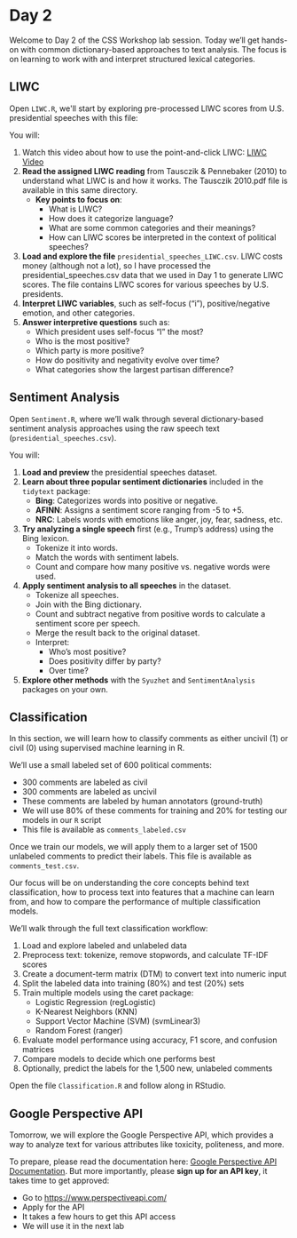 # Day 2

Welcome to Day 2 of the CSS Workshop lab session. Today we’ll get hands-on with common dictionary-based approaches to text analysis. The focus is on learning to work with and interpret structured lexical categories.

## LIWC

Open `LIWC.R`, we'll start by exploring pre-processed LIWC scores from U.S. presidential speeches with this file:

You will:

1. Watch this video about how to use the point-and-click LIWC: [LIWC Video](https://www.youtube.com/watch?v=IGBI8LnYGNs)
2. **Read the assigned LIWC reading** from Tausczik & Pennebaker (2010) to understand what LIWC is and how it works. The Tausczik 2010.pdf file is available in this same directory.
   - **Key points to focus on**:
     - What is LIWC?
     - How does it categorize language?
     - What are some common categories and their meanings?
     - How can LIWC scores be interpreted in the context of political speeches?
3. **Load and explore the file** `presidential_speeches_LIWC.csv`. LIWC costs money (although not a lot), so I have processed the presidential_speeches.csv data that we used in Day 1 to generate LIWC scores. The file contains LIWC scores for various speeches by U.S. presidents.
4. **Interpret LIWC variables**, such as self-focus (“i”), positive/negative emotion, and other categories.
5. **Answer interpretive questions** such as:
   - Which president uses self-focus “I” the most?
   - Who is the most positive?
   - Which party is more positive?
   - How do positivity and negativity evolve over time?
   - What categories show the largest partisan difference?

## Sentiment Analysis

Open `Sentiment.R`, where we’ll walk through several dictionary-based sentiment analysis approaches using the raw speech text (`presidential_speeches.csv`).

You will:
1. **Load and preview** the presidential speeches dataset.
2. **Learn about three popular sentiment dictionaries** included in the `tidytext` package:
   - **Bing**: Categorizes words into positive or negative.
   - **AFINN**: Assigns a sentiment score ranging from -5 to +5.
   - **NRC**: Labels words with emotions like anger, joy, fear, sadness, etc.
3. **Try analyzing a single speech** first (e.g., Trump’s address) using the Bing lexicon.
   - Tokenize it into words.
   - Match the words with sentiment labels.
   - Count and compare how many positive vs. negative words were used.
4. **Apply sentiment analysis to all speeches** in the dataset.
   - Tokenize all speeches.
   - Join with the Bing dictionary.
   - Count and subtract negative from positive words to calculate a sentiment score per speech.
   - Merge the result back to the original dataset.
   - Interpret:
     - Who’s most positive?
     - Does positivity differ by party?
     - Over time?
5. **Explore other methods** with the `Syuzhet` and `SentimentAnalysis` packages on your own.

## Classification

In this section, we will learn how to classify comments as either uncivil (1) or civil (0) using supervised machine learning in R.

We’ll use a small labeled set of 600 political comments:
- 300 comments are labeled as civil
- 300 comments are labeled as uncivil
- These comments are labeled by human annotators (ground-truth)
- We will use 80% of these comments for training and 20% for testing our models in our `R` script
- This file is available as `comments_labeled.csv`

Once we train our models, we will apply them to a larger set of 1500 unlabeled comments to predict their labels. This file is available as `comments_test.csv`.

Our focus will be on understanding the core concepts behind text classification, how to process text into features that a machine can learn from, and how to compare the performance of multiple classification models.

We’ll walk through the full text classification workflow:
1. Load and explore labeled and unlabeled data
2. Preprocess text: tokenize, remove stopwords, and calculate TF-IDF scores
3. Create a document-term matrix (DTM) to convert text into numeric input
4. Split the labeled data into training (80%) and test (20%) sets
5. Train multiple models using the caret package:
   - Logistic Regression (regLogistic)
   - K-Nearest Neighbors (KNN)
   - Support Vector Machine (SVM) (svmLinear3)
   - Random Forest (ranger)
6. Evaluate model performance using accuracy, F1 score, and confusion matrices
7. Compare models to decide which one performs best
8. Optionally, predict the labels for the 1,500 new, unlabeled comments

Open the file `Classification.R` and follow along in RStudio.

## Google Perspective API

Tomorrow, we will explore the Google Perspective API, which provides a way to analyze text for various attributes like toxicity, politeness, and more.

To prepare, please read the documentation here: [Google Perspective API Documentation](https://developers.perspectiveapi.com/). But more importantly, please **sign up for an API key**, it takes time to get approved:

- Go to https://www.perspectiveapi.com/
- Apply for the API
- It takes a few hours to get this API access
- We will use it in the next lab